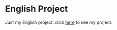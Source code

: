 # English Project
Just my English project. click [here](https://kidsonfilms-python-rules.github.io/EnglishProject/) to see my project.